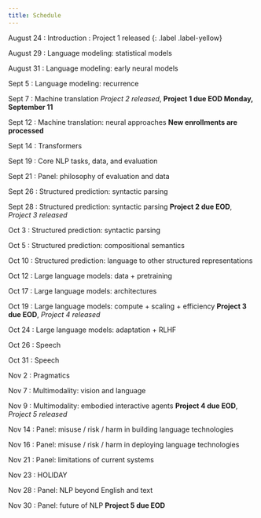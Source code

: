 ```yaml
---
title: Schedule
---
```


August 24
: Introduction
: Project 1 released {: .label .label-yellow}

August 29
: Language modeling: statistical models

August 31
: Language modeling: early neural models

Sept 5
: Language modeling: recurrence 

Sept 7
: Machine translation *Project 2 released*, **Project 1 due EOD Monday, September 11**

Sept 12
: Machine translation: neural approaches **New enrollments are processed**

Sept 14
: Transformers

Sept 19
: Core NLP tasks, data, and evaluation

Sept 21
: Panel: philosophy of evaluation and data

Sept 26
: Structured prediction: syntactic parsing

Sept 28
: Structured prediction: syntactic parsing **Project 2 due EOD**, *Project 3 released* 

Oct 3
: Structured prediction: syntactic parsing

Oct 5
: Structured prediction: compositional semantics

Oct 10
: Structured prediction: language to other structured representations

Oct 12
: Large language models: data + pretraining

Oct 17
: Large language models: architectures

Oct 19
: Large language models: compute + scaling + efficiency **Project 3 due EOD**, *Project 4 released*

Oct 24
: Large language models: adaptation + RLHF

Oct 26
: Speech

Oct 31
: Speech

Nov 2
: Pragmatics

Nov 7
: Multimodality: vision and language

Nov 9
: Multimodality: embodied interactive agents **Project 4 due EOD**, *Project 5 released*

Nov 14
: Panel: misuse / risk / harm in building language technologies

Nov 16
: Panel: misuse / risk / harm in deploying language technologies

Nov 21
: Panel: limitations of current systems

Nov 23
: HOLIDAY

Nov 28
: Panel: NLP beyond English and text

Nov 30
: Panel: future of NLP **Project 5 due EOD**
